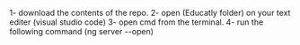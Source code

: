 1- download the contents of the repo.
2- open (Educatly folder) on your text editer (visual studio code)
3- open cmd from the terminal.
4- run the following command (ng server --open)
